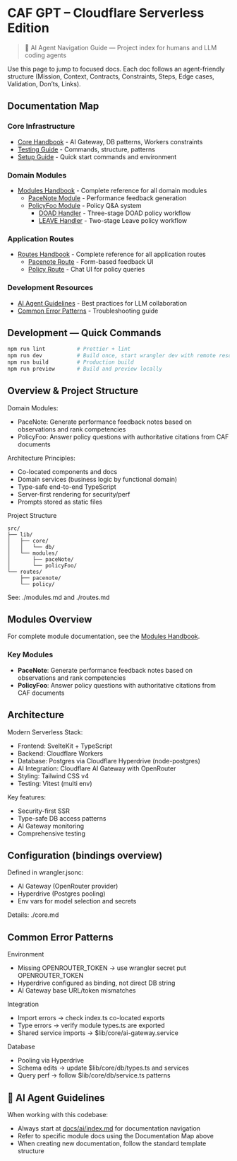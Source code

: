 # CAF GPT – Cloudflare Serverless Edition

> 🤖 AI Agent Navigation Guide — Project index for humans and LLM coding agents

Use this page to jump to focused docs. Each doc follows an agent-friendly structure (Mission, Context, Contracts, Constraints, Steps, Edge cases, Validation, Don’ts, Links).

## Documentation Map

### Core Infrastructure

- [Core Handbook](./core.md) - AI Gateway, DB patterns, Workers constraints
- [Testing Guide](./testing.md) - Commands, structure, patterns
- [Setup Guide](./core.md#setup) - Quick start commands and environment

### Domain Modules

- [Modules Handbook](./modules.md) - Complete reference for all domain modules
  - [PaceNote Module](./module.paceNote.md) - Performance feedback generation
  - [PolicyFoo Module](./module.policyFoo.md) - Policy Q&A system
    - [DOAD Handler](./module.policyFoo.doadFoo.md) - Three-stage DOAD policy workflow
    - [LEAVE Handler](./module.policyFoo.leaveFoo.md) - Two-stage Leave policy workflow

### Application Routes

- [Routes Handbook](./routes.md) - Complete reference for all application routes
  - [Pacenote Route](./routes.md#pacenote-route) - Form-based feedback UI
  - [Policy Route](./routes.md#policy-route) - Chat UI for policy queries

### Development Resources

- [AI Agent Guidelines](./index.md#ai-agent-guidelines-short) - Best practices for LLM collaboration
- [Common Error Patterns](./index.md#common-error-patterns) - Troubleshooting guide

## Development — Quick Commands

```bash
npm run lint          # Prettier + lint
npm run dev           # Build once, start wrangler dev with remote resources
npm run build         # Production build
npm run preview       # Build and preview locally
```

## Overview & Project Structure

Domain Modules:

- PaceNote: Generate performance feedback notes based on observations and rank competencies
- PolicyFoo: Answer policy questions with authoritative citations from CAF documents

Architecture Principles:

- Co-located components and docs
- Domain services (business logic by functional domain)
- Type-safe end-to-end TypeScript
- Server-first rendering for security/perf
- Prompts stored as static files

Project Structure

```
src/
├── lib/
│   ├── core/
│   │   └── db/
│   └── modules/
│       ├── paceNote/
│       └── policyFoo/
└── routes/
    ├── pacenote/
    └── policy/
```

See: ./modules.md and ./routes.md

## Modules Overview

For complete module documentation, see the [Modules Handbook](./modules.md).

### Key Modules

- **PaceNote**: Generate performance feedback notes based on observations and rank competencies
- **PolicyFoo**: Answer policy questions with authoritative citations from CAF documents

## Architecture

Modern Serverless Stack:

- Frontend: SvelteKit + TypeScript
- Backend: Cloudflare Workers
- Database: Postgres via Cloudflare Hyperdrive (node-postgres)
- AI Integration: Cloudflare AI Gateway with OpenRouter
- Styling: Tailwind CSS v4
- Testing: Vitest (multi env)

Key features:

- Security-first SSR
- Type-safe DB access patterns
- AI Gateway monitoring
- Comprehensive testing

## Configuration (bindings overview)

Defined in wrangler.jsonc:

- AI Gateway (OpenRouter provider)
- Hyperdrive (Postgres pooling)
- Env vars for model selection and secrets

Details: ./core.md

## Common Error Patterns

Environment

- Missing OPENROUTER_TOKEN → use wrangler secret put OPENROUTER_TOKEN
- Hyperdrive configured as binding, not direct DB string
- AI Gateway base URL/token mismatches

Integration

- Import errors → check index.ts co-located exports
- Type errors → verify module types.ts are exported
- Shared service imports → $lib/core/ai-gateway.service

Database

- Pooling via Hyperdrive
- Schema edits → update $lib/core/db/types.ts and services
- Query perf → follow $lib/core/db/service.ts patterns

## 📎 AI Agent Guidelines

When working with this codebase:

- Always start at [docs/ai/index.md](./index.md) for documentation navigation
- Refer to specific module docs using the Documentation Map above
- When creating new documentation, follow the standard template structure
